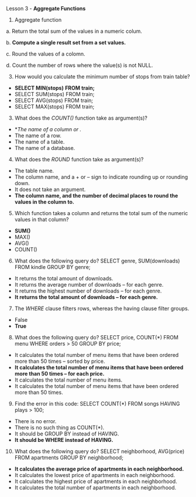 Lesson 3 - **Aggregate Functions**

1.	Aggregate function

a.	Return the total sum of the values in a numeric colum.

b.	**Compute a single result set from a set values.**

c.	Round the values of a colomn.

d.	Count the number of rows where the value(s) is not NULL.

3.	How would you calculate the minimum number of stops from train table?
-	**SELECT MIN(stops)**
**FROM train;**
-	SELECT SUM(stops)
FROM train;
-	SELECT AVG(stops)
FROM train;
-	SELECT MAX(stops)
FROM train;
3.	What does the *COUNT()* function take as argument(s)?
-	**The name of a column or *.**
-	The name of a row.
-	The name of a table.
-	The name of a database.
4.	What does the *ROUND* function take as argument(s)?
-	The table name.
-	The column name, and a + or – sign to indicate rounding up or rounding down.
-	It does not take an argument.
-	**The column name, and the number of decimal places to round the values in the column to.**
5.	Which function takes a column and returns the total sum of the numeric values in that column?
-	**SUM()**
-	MAX()
-	AVG()
-	COUNT()
6.	What does the following query do?
SELECT genre,
	SUM(downloads)
FROM kindle
GROUP BY genre;
-	It returns the total amount of downloads.
-	It returns the average number of downloads – for each genre.
-	It returns the highest number of downloads – for each genre.
-	**It returns the total amount of downloads – for each genre.**
7.	The *WHERE* clause filters rows, whereas the having clause filter groups.
-	False
-	**True**
8.	What does the following query do?
SELECT price,
	COUNT(*)
FROM menu
WHERE orders > 50
GROUP BY price;
-	It calculates the total number of menu items that have been ordered more than 50 times – sorted by price.
-	**It calculates the total number of menu items that have been ordered more than 50 times – for each price.**
-	It calculates the total number of menu items.
-	It calculates the total number of menu items that have been ordered more than 50 times.
9.	Find the error in this code:
SELECT COUNT(*)
FROM songs
HAVING plays > 100;
-	There is no error.
-	There is no such thing as COUNT(*).
-	It should be GROUP BY instead of HAVING.
-	**It should be WHERE instead of HAVING.**
10.	What does the following query do?
SELECT neighborhood,
	AVG(price)
FROM apartments
GROUP BY neighborhood;
-	**It calculates the average price of apartments in each neighborhood.**
-	It calculates the lowest price of apartments in each neighborhood.
-	It calculates the highest price of apartments in each neighborhood.
-	It calculates the total number of apartments in each neighborhood.

